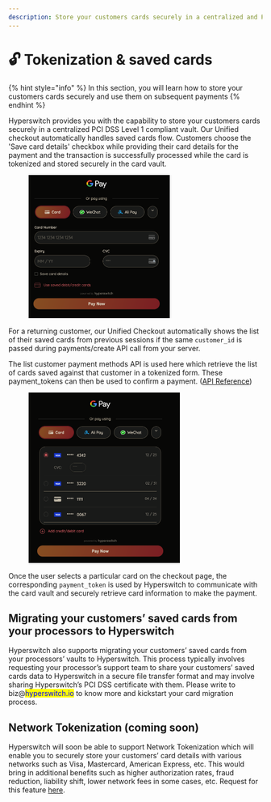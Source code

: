 ```yaml
---
description: Store your customers cards securely in a centralized and PCI compliant vault
---
```


# 🔓 Tokenization & saved cards

{% hint style="info" %}
In this section, you will learn how to store your customers cards securely and use them on subsequent payments
{% endhint %}

Hyperswitch provides you with the capability to store your customers cards securely in a centralized PCI DSS Level 1 compliant vault. Our Unified checkout automatically handles saved cards flow. Customers choose the 'Save card details' checkbox while providing their card details for the payment and the transaction is successfully processed while the card is tokenized and stored securely in the card vault.

<figure><img src="../../.gitbook/assets/savedCards1.png" alt="" width="280"><figcaption></figcaption></figure>

For a returning customer, our Unified Checkout automatically shows the list of their saved cards from previous sessions if the same `customer_id` is passed during payments/create API call from your server.

The list customer payment methods API is used here which retrieve the list of cards saved against that customer in a tokenized form. These payment\_tokens can then be used to confirm a payment. ([API Reference](https://api-reference.hyperswitch.io/api-reference/payment-methods/list-payment-methods-for-a-customer-1))

<figure><img src="../../.gitbook/assets/savedCards2.png" alt="" width="300"><figcaption></figcaption></figure>

Once the user selects a particular card on the checkout page, the corresponding `payment_token` is used by Hyperswitch to  communicate with the card vault and securely retrieve card information to make the payment.

## Migrating your customers’ saved cards from your processors to Hyperswitch

Hyperswitch also supports migrating your customers’ saved cards from your processors’ vaults to Hyperswitch. This process typically involves requesting your processor’s support team to share your customers’ saved cards data to Hyperswitch in a secure file transfer format and may involve sharing Hyperswitch’s PCI DSS certificate with them. Please write to biz@<mark style="color:blue;">hyperswitch.io</mark> to know more and kickstart your card migration process.

## Network Tokenization (coming soon)

Hyperswitch will soon be able to support Network Tokenization which will enable you to securely store your customers’ card details with various networks such as Visa, Mastercard, American Express, etc. This would bring in additional benefits such as higher authorization rates, fraud reduction, liability shift, lower network fees in some cases, etc. Request for this feature [here](https://github.com/juspay/hyperswitch/discussions/new?category=ideas-feature-requests).
